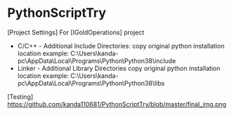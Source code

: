 # PythonScriptTry
[Project Settings]
 For [IGoldOperations] project
   - C/C++ - Additional Include Directories: 
      copy original python installation location
      example: C:\Users\kanda-pc\AppData\Local\Programs\Python\Python38\include
   - Linker - Additional Library Directories
   copy original python installation location
   example: C:\Users\kanda-pc\AppData\Local\Programs\Python\Python38\libs
   
   
   [Testing]
   https://github.com/kanda110681/PythonScriptTry/blob/master/final_img.png
   
